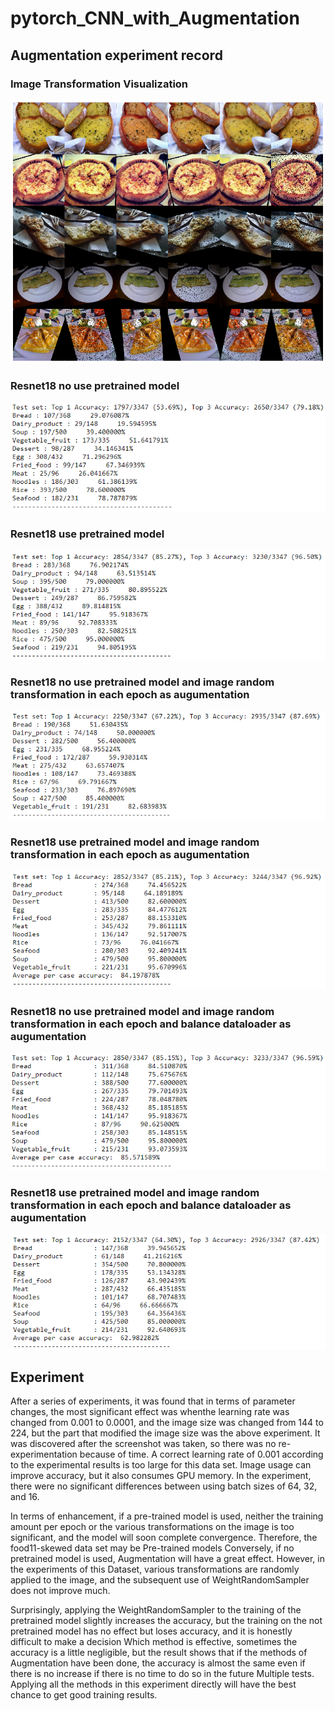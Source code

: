 # pytorch_CNN_with_Augmentation
## Augmentation experiment record
### Image Transformation Visualization
![image](https://github.com/vbnmzxc9513/pytorch_CNN_with_Augmentation/blob/master/img/img_transform_visualization.png)

### Resnet18 no use pretrained model
![image](https://github.com/vbnmzxc9513/pytorch_CNN_with_Augmentation/blob/master/img/Resnet-18_no_pretrained.png)

### Resnet18 use pretrained model
![image](https://github.com/vbnmzxc9513/pytorch_CNN_with_Augmentation/blob/master/img/Resnet-18_pretrained.png)

### Resnet18 no use pretrained model and image random transformation in each epoch as augumentation 
![image](https://github.com/vbnmzxc9513/pytorch_CNN_with_Augmentation/blob/master/img/no_pretrained_transformation.png)

### Resnet18 use pretrained model and image random transformation in each epoch as augumentation 
![image](https://github.com/vbnmzxc9513/pytorch_CNN_with_Augmentation/blob/master/img/pretrained_transformation.png)

### Resnet18 no use pretrained model and image random transformation in each epoch and balance dataloader as augumentation 
![image](https://github.com/vbnmzxc9513/pytorch_CNN_with_Augmentation/blob/master/img/pretrained_transformation_dataloader_balance.png)

### Resnet18 use pretrained model and image random transformation in each epoch and balance dataloader as augumentation 
![image](https://github.com/vbnmzxc9513/pytorch_CNN_with_Augmentation/blob/master/img/no_pretrained_transformation_dataloader_balance.png)

## Experiment

After a series of experiments, it was found that in terms of parameter changes, the most significant effect was whenthe learning rate was changed from 0.001 to 0.0001, and the image size was changed from 144 to 224, but the part that modified the image size was the above experiment. It was discovered after the screenshot was taken, so there was no re-experimentation because of time. A correct learning rate of 0.001 according to the experimental results is too large for this data set. Image usage can improve accuracy, but it also consumes GPU memory. In the experiment, there were no significant differences between using batch sizes of 64, 32, and 16.
     
     
In terms of enhancement, if a pre-trained model is used, neither the training amount per epoch or the various transformations on the image is too significant, and the model will soon complete convergence. Therefore, the food11-skewed data set may be Pre-trained models Conversely, if no pretrained model is used, Augmentation will have a great effect. However, in the experiments of this Dataset, various transformations are randomly applied to the image, and the subsequent use of WeightRandomSampler does not improve much.
     
     
Surprisingly, applying the WeightRandomSampler to the training of the pretrained model slightly increases the accuracy, but the training on the not pretrained model has no effect but loses accuracy, and it is honestly difficult to make a decision Which method is effective, sometimes the accuracy is a little negligible, but the result shows that if the methods of Augmentation have been done, the accuracy is almost the same even if there is no increase if there is no time to do so in the future Multiple tests. Applying all the methods in this experiment directly will have the best chance to get good training results.
